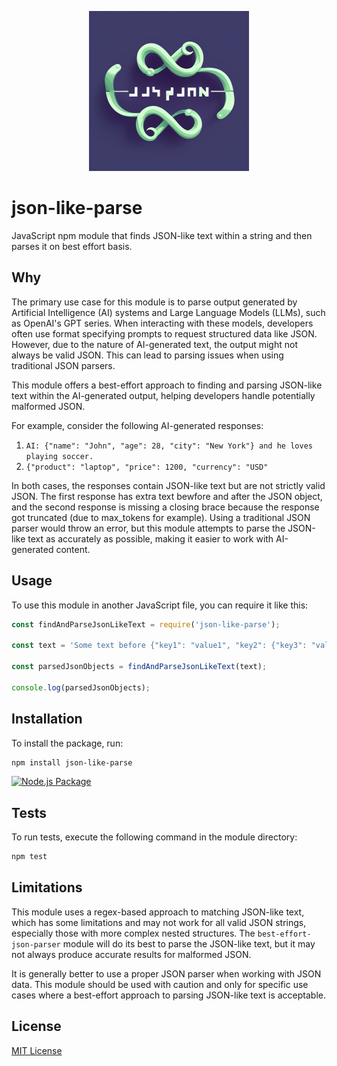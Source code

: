 <p align="center">
  <img src="images/logo.png" alt="JSON-Like Text Parser Logo" width="256" height="256">
</p>

# json-like-parse
JavaScript npm module that finds JSON-like text within a string and then parses it on best effort basis.

## Why

The primary use case for this module is to parse output generated by Artificial Intelligence (AI) systems and Large Language Models (LLMs), such as OpenAI's GPT series. When interacting with these models, developers often use format specifying prompts to request structured data like JSON. However, due to the nature of AI-generated text, the output might not always be valid JSON. This can lead to parsing issues when using traditional JSON parsers.

This module offers a best-effort approach to finding and parsing JSON-like text within the AI-generated output, helping developers handle potentially malformed JSON.

For example, consider the following AI-generated responses:

1. `AI: {"name": "John", "age": 28, "city": "New York"} and he loves playing soccer.`
2. `{"product": "laptop", "price": 1200, "currency": "USD"`

In both cases, the responses contain JSON-like text but are not strictly valid JSON. The first response has extra text bewfore and after the JSON object, and the second response is missing a closing brace because the response got truncated (due to max_tokens for example). Using a traditional JSON parser would throw an error, but this module attempts to parse the JSON-like text as accurately as possible, making it easier to work with AI-generated content.

## Usage
To use this module in another JavaScript file, you can require it like this:
```js
const findAndParseJsonLikeText = require('json-like-parse');

const text = 'Some text before {"key1": "value1", "key2": {"key3": "value3"}} some text after';

const parsedJsonObjects = findAndParseJsonLikeText(text);

console.log(parsedJsonObjects);
```

## Installation

To install the package, run:

```bash
npm install json-like-parse
```

[![Node.js Package](https://github.com/WiegerWolf/json-like-parse/actions/workflows/npm-publish.yml/badge.svg)](https://github.com/WiegerWolf/json-like-parse/actions/workflows/npm-publish.yml)

## Tests

To run tests, execute the following command in the module directory:

```bash
npm test
```

## Limitations

This module uses a regex-based approach to matching JSON-like text, which has some limitations and may not work for all valid JSON strings, especially those with more complex nested structures. The `best-effort-json-parser` module will do its best to parse the JSON-like text, but it may not always produce accurate results for malformed JSON.

It is generally better to use a proper JSON parser when working with JSON data. This module should be used with caution and only for specific use cases where a best-effort approach to parsing JSON-like text is acceptable.

## License

[MIT License](https://choosealicense.com/licenses/mit/)